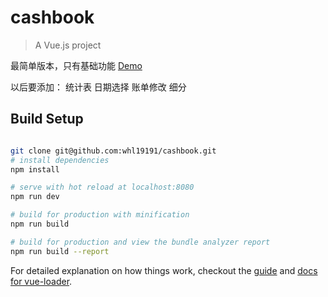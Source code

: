 # cashbook

> A Vue.js project

最简单版本，只有基础功能
[Demo](https://whl19191.github.io/cashbook/dist)

以后要添加：
统计表
日期选择
账单修改
细分

## Build Setup

``` bash

git clone git@github.com:whl19191/cashbook.git
# install dependencies
npm install

# serve with hot reload at localhost:8080
npm run dev

# build for production with minification
npm run build

# build for production and view the bundle analyzer report
npm run build --report
```

For detailed explanation on how things work, checkout the [guide](http://vuejs-templates.github.io/webpack/) and [docs for vue-loader](http://vuejs.github.io/vue-loader).

